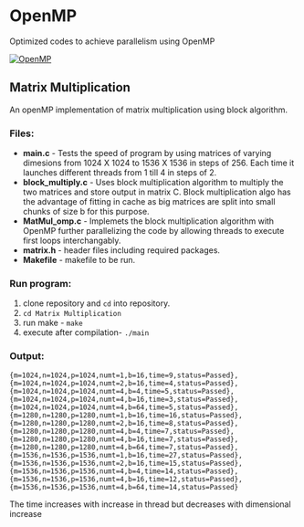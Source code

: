 # OpenMP
Optimized codes to achieve parallelism using OpenMP

[![OpenMP](https://img.shields.io/badge/OpenMP-3.0-red.svg)](https://www.openmp.org/)

Matrix Multiplication
-----
An openMP implementation of matrix multiplication using block algorithm.<br>
### Files:<br>
* **main.c** - Tests the speed of program by using matrices
of varying dimesions from 1024 X 1024 to 1536 X 1536 in steps of 256.
Each time it launches different threads from 1 till 4 in steps of 2.
* **block_multiply.c** - Uses block multiplication algorithm to multiply 
the two matrices and store output in matrix C. Block multiplication algo 
has the advantage of fitting in cache as big matrices are split into small
chunks of size b for this purpose.
* **MatMul_omp.c** - Implemets the block multiplication algorithm with OpenMP
further parallelizing the code by allowing threads to execute first loops interchangably.
* **matrix.h** - header files including required packages.
* **Makefile** - makefile to be run.

### Run program:
1. clone repository and `cd` into repository.
2. `cd Matrix Multiplication` 
3. run make - `make`
4. execute after compilation- `./main`

### Output:
```{m=1024,n=1024,p=1024,numt=1,b=16,time=9,status=Passed},  {m=1024,n=1024,p=1024,numt=2,b=16,time=4,status=Passed},  {m=1024,n=1024,p=1024,numt=4,b=4,time=5,status=Passed},  {m=1024,n=1024,p=1024,numt=4,b=16,time=3,status=Passed},  {m=1024,n=1024,p=1024,numt=4,b=64,time=5,status=Passed},  {m=1280,n=1280,p=1280,numt=1,b=16,time=16,status=Passed},  {m=1280,n=1280,p=1280,numt=2,b=16,time=8,status=Passed},  {m=1280,n=1280,p=1280,numt=4,b=4,time=7,status=Passed},  {m=1280,n=1280,p=1280,numt=4,b=16,time=7,status=Passed},  {m=1280,n=1280,p=1280,numt=4,b=64,time=7,status=Passed},  {m=1536,n=1536,p=1536,numt=1,b=16,time=27,status=Passed},  {m=1536,n=1536,p=1536,numt=2,b=16,time=15,status=Passed},  {m=1536,n=1536,p=1536,numt=4,b=4,time=14,status=Passed},  {m=1536,n=1536,p=1536,numt=4,b=16,time=12,status=Passed},  {m=1536,n=1536,p=1536,numt=4,b=64,time=14,status=Passed}```

The time increases with increase in thread but decreases with dimensional increase
